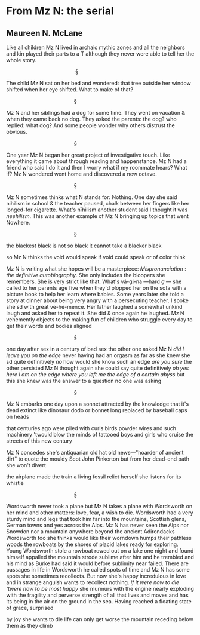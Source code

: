 # From Mz N: the serial
## Maureen N. McLane
Like all children Mz N lived
in archaic
mythic zones
and all the neighbors and kin played their parts to a T
although they never were able to tell her
the whole story.

                                               §

The child Mz N sat on her bed
and wondered: that tree
outside her window
shifted
when her eye
shifted. What to make
of that?

                                              §

Mz N and her siblings
had a dog for some time.
They went on vacation &
when they came back
no dog.
They asked the parents:
the dog?
who replied:
what dog?
And some people wonder
why others distrust the obvious.

                                              §

One year Mz N began her great project
of investigative
touch. Like everything
it came about
through reading
and happenstance. Mz N had a friend
who said I do it and then
I worry
what if my roommate
hears?
What if?
Mz N wondered
went home
and discovered a new octave.

                                              §

Mz N sometimes thinks
what N stands for: Nothing.
One day she said
nihilism
in school & the teacher
paused, chalk between her fingers
like her longed-for cigarette.
What's nīhilism
another student said I thought
it was _neehilism_.
This was another example
of Mz N bringing up topics
that went Nowhere.

                                              §

the blackest black
is not so black
it cannot take
a blacker black

so Mz N thinks
the void would speak
if void could speak
or of color think

Mz N is writing what she hopes will be
a masterpiece: _Mispronunciation_ :
 _the definitive_
 _autobiography_. She only includes
the bloopers she remembers.
She is very strict like that.
What's vá-gi-na
—hard _g_ —
she called to her parents
age five
when they'd plopped her on the sofa
with a picture book
to help her learn
where babies. Some years later she told a story
at dinner
about being very angry
with a persecuting
teacher. I spoke
she sd
with great ve-hé-mence.
Her father laughed
a somewhat unkind laugh
and asked her to repeat it.
She did & once again
he laughed.
Mz N vehemently
objects to the making fun of children
who struggle every day
to get their words
and bodies aligned

                                              §

one day after sex
in a century of bad sex
the other one asked Mz N
 _did I leave you_
 _on the edge_
never having had an orgasm
as far as she knew
she sd
quite definitively
 _no_
how would she know
such an edge
 _are you sure_
the other persisted
Mz N thought again
she could say
quite definitively
 _oh yes here I am on the edge_
 _where you left me_
 _the edge_
 _of a certain_
 _abyss_
but this
she knew was the answer
to a question
no one was asking

                                              §

Mz N embarks one day upon a sonnet
attracted by the knowledge that it's dead
extinct like dinosaur dodo or bonnet
long replaced by baseball caps on heads

that centuries ago were piled with curls
birds powder wires and such machinery
'twould blow the minds of tattooed boys and girls
who cruise the streets of this new century

Mz N concedes she's antiquarian
old hat old news—"hoarder of ancient dirt"
to quote the mouldy Scot John Pinkerton
but from her dead-end path she won't divert

the airplane made the train a living fossil
relict herself she listens for its whistle

                                              §

Wordsworth never took a plane
but Mz N takes a plane with Wordsworth
on her mind
and other matters: love,
fear, a wish
to die.
Wordsworth had a very sturdy mind
and legs that took him far
into the mountains,
Scottish glens, German
towns and yes across
the Alps. Mz N has never seen
the Alps nor Snowdon
nor a mountain
anywhere beyond the ancient
Adirondacks Wordsworth too she thinks
would like their worndown humps
their pathless woods the rowboats by the shores
of placid lakes ready
for exploring. Young Wordsworth stole
a rowboat
rowed out on a lake one night and found himself
appalled
the mountain strode sublime
after him
and he trembled and his mind
as Burke had said it would
before sublimity
near failed. There are passages
in life
in Wordsworth
he called spots
of time and Mz N has some spots
she sometimes
recollects. But now
she's happy incredulous
in love
and in strange anguish
wants to recollect
nothing. _If it were now_
 _to die_
 _'twere now to be most happy_
she murmurs
with the engine
nearly exploding
with the fragility
and perverse strength of all that lives
and moves and has its being
in the air on the ground in the sea.
Having reached a floating state
of grace, surprised

by joy
she wants to die
life
can only get worse
the mountain
receding below them as they climb